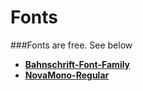 # Fonts

###Fonts are free. See below

- [**Bahnschrift-Font-Family**](https://www.dafontfree.io/download/bahnschrift/)
- [**NovaMono-Regular**](https://fonts.google.com/specimen/Nova+Mono?preview.text_type=custom)
